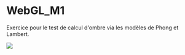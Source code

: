 # WebGL_M1

Exercice pour le test de calcul d'ombre via les modèles de Phong et Lambert.

<img src="https://education.siggraph.org/static/HyperGraph/illumin/images/similm3b.gif"></img>

<link href="main.html" rel="import" />
